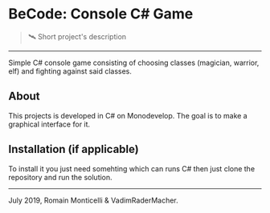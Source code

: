 # BeCode: Console C# Game

> 🛰️ Short project's description

* * *

Simple C# console game consisting of choosing classes (magician, warrior, elf) and fighting against said classes.

## About

This projects is developed in C# on Monodevelop. The goal is to make a graphical interface for it.

## Installation (if applicable)

To install it you just need somehting which can runs C# then just clone the repository and run the solution.


* * *

July 2019, Romain Monticelli & VadimRaderMacher.
